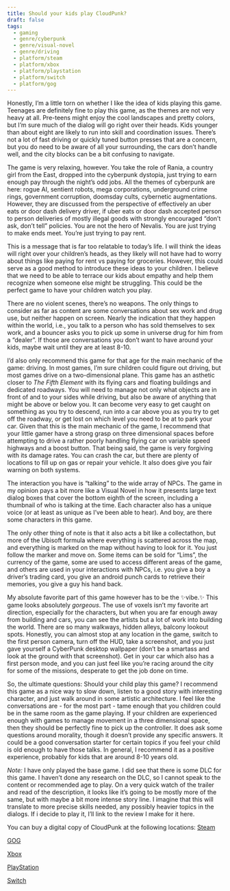 ```yaml
---
title: Should your kids play CloudPunk?
draft: false
tags:
  - gaming
  - genre/cyberpunk
  - genre/visual-novel
  - genre/driving
  - platform/steam
  - platform/xbox
  - platform/playstation
  - platform/switch
  - platform/gog
---
```

Honestly, I’m a little torn on whether I like the idea of kids playing this game. Teenages are definitely fine to play this game, as the themes are not very heavy at all. Pre-teens might enjoy the cool landscapes and pretty colors, but I’m sure much of the dialog will go right over their heads. Kids younger than about eight are likely to run into skill and coordination issues. There’s not a lot of fast driving or quickly tuned button presses that are a concern, but you do need to be aware of all your surrounding, the cars don’t handle well, and the city blocks can be a bit confusing to navigate. 

The game is very relaxing, however. You take the role of Rania, a country girl from the East, dropped into the cyberpunk dystopia, just trying to earn enough pay through the night’s odd jobs. All the themes of cyberpunk are here: rogue AI, sentient robots, mega corporations, underground crime rings, government corruption, doomsday cults, cybernetic augmentations. However, they are discussed from the perspective of effectively an uber eats or door dash delivery driver, if uber eats or door dash accepted person to person deliveries of mostly illegal goods with strongly encouraged “don’t ask, don’t tell” policies. You are not the hero of Nevalis. You are just trying to make ends meet. You’re just trying to pay rent. 

This is a message that is far too relatable to today’s life. I will think the ideas will right over your children’s heads, as they likely will not have had to worry about things like paying for rent vs paying for groceries. However, this could serve as a good method to introduce these ideas to your children. I believe that we need to be able to terrace our kids about empathy and help them recognize when someone else might be struggling. This could be the perfect game to have your children watch you play. 

There are no violent scenes, there’s no weapons. The only things to consider as far as content are some conversations about sex work and drug use, but neither happen on screen. Nearly the indication that they happen within the world, i.e., you talk to a person who has sold themselves to sex work, and a bouncer asks you to pick up some in universe drug for him from a “dealer”.  If those are conversations you don’t want to have around your kids, maybe wait until they are at least 8-10. 

I’d also only recommend this game for that age for the main mechanic of the game: driving. In most games, I’m sure children could figure out driving, but most games drive on a two-dimensional plane. This game has an asthetic closer to *The Fifth Element* with its flying cars and floating buildings and dedicated roadways. You will need to manage not only what objects are in front of and to your sides while driving, but also be aware of anything that might be above or below you. It can become very easy to get caught on something as you try to descend, run into a car above you as you try to get off the roadway, or get lost on which level you need to be at to park your car. Given that this is the main mechanic of the game, I recommend that your little gamer have a strong grasp on three dimensional spaces before attempting to drive a rather poorly handling flying car on variable speed highways and a boost button. That being said, the game is very forgiving with its damage rates. You can crash the car, but there are plenty of locations to fill up on gas or repair your vehicle. It also does give you fair warning on both systems. 

The interaction you have is “talking” to the wide array of NPCs. The game in my opinion pays a bit more like a Visual Novel in how it presents large text dialog boxes that cover the bottom eighth of the screen, including a thumbnail of who is talking at the time. Each character also has a unique voice (or at least as unique as I’ve been able to hear). And boy, are there some characters in this game. 

The only other thing of note is that it also acts a bit like a collectathon, but more of the Ubisoft formula where everything is scattered across the map, and everything is marked on the map without having to look for it. You just follow the marker and move on. Some items can be sold for “Lims”, the currency of the game, some are used to access different areas of the game, and others are used in your interactions with NPCs, i.e. you give a boy a driver’s trading card, you give an android punch cards to retrieve their memories, you give a guy his hand back. 

My absolute favorite part of this game however has to be the ✨vibe.✨ This game looks absolutely *gorgeous*. The use of voxels isn’t my favorite art direction, especially for the characters, but when you are far enough away from building and cars, you can see the artists but a lot of work into building the world. There are so many walkways, hidden alleys, balcony lookout spots. Honestly, you can almost stop at any location in the game, switch to the first person camera, turn off the HUD, take a screenshot, and you just gave yourself a CyberPunk desktop wallpaper (don’t be a smartass and look at the ground with that screenshot). Get in your car which also has a first person mode, and you can just feel like you’re racing around the city for some of the missions, desperate to get the job done on time.

So, the ultimate questions: Should your child play this game? I recommend this game as a nice way to slow down, listen to a good story with interesting character, and just walk around in some artistic architecture. I feel like the conversations are - for the most part - tame enough that you children could be in the same room as the game playing. If your children are experienced enough with games to manage movement in a three dimensional space, then they should be perfectly fine to pick up the controller. It does ask some questions around morality, though it doesn’t provide any specific answers. It could be a good conversation starter for certain topics if you feel your child is old enough to have those talks. In general, I recommend it as a positive experience, probably for kids that are around 8-10 years old. 

*Note:* I have only played the base game. I did see that there is some DLC for this game. I haven’t done any research on the DLC, so I cannot speak to the content or recommended age to play. On a very quick watch of the trailer and read of the description, it looks like it’s going to be mostly more of the same, but with maybe a bit more intense story line. I imagine that this will translate to more precise skills needed, any possibly heavier topics in the dialogs. If i decide to play it, I’ll link to the review I make for it here. 

You can buy a digital copy of CloudPunk at the following locations: 
[Steam](https://store.steampowered.com/app/746850/Cloudpunk/)

[GOG](https://www.gog.com/en/game/cloudpunk)

[Xbox](https://www.xbox.com/en-us/games/store/cloudpunk-xbs-x/9p91j18nc76v)

[PlayStation](https://store.playstation.com/en-us/concept/10000251)

[Switch](https://www.nintendo.com/us/store/products/cloudpunk-switch/?srsltid=AfmBOooNsGq3ppAaL-iJ9Cg_qGrR1r0_KXPLuw0jvRY0qyGdTYh5t8kX)